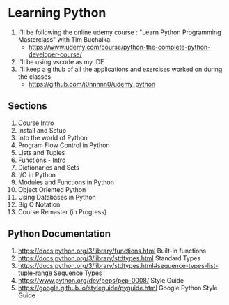 
# Learning Python

1. I'll be following the online udemy course : "Learn Python Programming Masterclass" with Tim Buchalka.
    - https://www.udemy.com/course/python-the-complete-python-developer-course/
2. I'll be using vscode as my IDE
3. I'll keep a github of all the applications and exercises worked on during the classes
    - https://github.com/j0nnnnn0/udemy_python

## Sections
1. Course Intro
2. Install and Setup
3. Into the world of Python
4. Program Flow Control in Python
5. Lists and Tuples
6. Functions - Intro
7. Dictionaries and Sets
8. I/O in Python
9. Modules and Functions in Python
10. Object Oriented Python
11. Using Databases in Python
12. Big O Notation
14. Course Remaster (in Progress)

## Python Documentation
1. https://docs.python.org/3/library/functions.html Built-in functions
2. https://docs.python.org/3/library/stdtypes.html Standard Types
3. https://docs.python.org/3/library/stdtypes.html#sequence-types-list-tuple-range Sequence Types
4. https://www.python.org/dev/peps/pep-0008/ Style Guide
5. https://google.github.io/styleguide/pyguide.html Google Python Style Guide